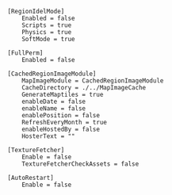     [RegionIdelMode]
        Enabled = false
        Scripts = true
        Physics = true
        SoftMode = true
    
    [FullPerm]
        Enabled = false
    
    [CachedRegionImageModule]
        MapImageModule = CachedRegionImageModule
        CacheDirectory = ./../MapImageCache
        GenerateMaptiles = true
        enableDate = false
        enableName = false
        enablePosition = false
        RefreshEveryMonth = true
        enableHostedBy = false
        HosterText = ""
    
    [TextureFetcher]
        Enable = false
        TextureFetcherCheckAssets = false
    
    [AutoRestart]
        Enable = false